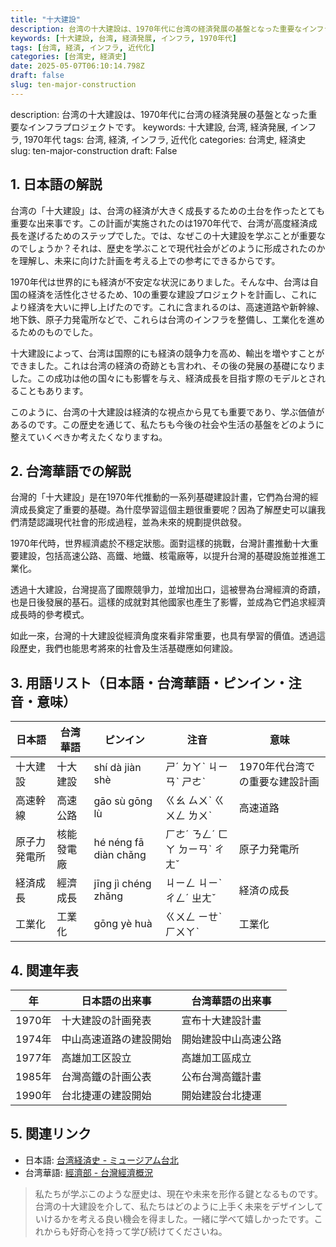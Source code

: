 ```yaml
---
title: "十大建設"
description: 台湾の十大建設は、1970年代に台湾の経済発展の基盤となった重要なインフラプロジェクトです。
keywords: [十大建設, 台湾, 経済発展, インフラ, 1970年代]
tags: [台湾, 経済, インフラ, 近代化]
categories: [台湾史, 経済史]
date: 2025-05-07T06:10:14.798Z
draft: false
slug: ten-major-construction
---
```


description: 台湾の十大建設は、1970年代に台湾の経済発展の基盤となった重要なインフラプロジェクトです。
keywords: 十大建設, 台湾, 経済発展, インフラ, 1970年代
tags: 台湾, 経済, インフラ, 近代化
categories: 台湾史, 経済史
slug: ten-major-construction
draft: False

## 1. 日本語の解説

台湾の「十大建設」は、台湾の経済が大きく成長するための土台を作ったとても重要な出来事です。この計画が実施されたのは1970年代で、台湾が高度経済成長を遂げるためのステップでした。では、なぜこの十大建設を学ぶことが重要なのでしょうか？それは、歴史を学ぶことで現代社会がどのように形成されたのかを理解し、未来に向けた計画を考える上での参考にできるからです。

1970年代は世界的にも経済が不安定な状況にありました。そんな中、台湾は自国の経済を活性化させるため、10の重要な建設プロジェクトを計画し、これにより経済を大いに押し上げたのです。これに含まれるのは、高速道路や新幹線、地下鉄、原子力発電所などで、これらは台湾のインフラを整備し、工業化を進めるためのものでした。

十大建設によって、台湾は国際的にも経済の競争力を高め、輸出を増やすことができました。これは台湾の経済の奇跡とも言われ、その後の発展の基礎になりました。この成功は他の国々にも影響を与え、経済成長を目指す際のモデルとされることもあります。

このように、台湾の十大建設は経済的な視点から見ても重要であり、学ぶ価値があるのです。この歴史を通じて、私たちも今後の社会や生活の基盤をどのように整えていくべきか考えたくなりますね。

## 2. 台湾華語での解説

台灣的「十大建設」是在1970年代推動的一系列基礎建設計畫，它們為台灣的經濟成長奠定了重要的基礎。為什麼學習這個主題很重要呢？因為了解歷史可以讓我們清楚認識現代社會的形成過程，並為未來的規劃提供啟發。

1970年代時，世界經濟處於不穩定狀態。面對這樣的挑戰，台灣計畫推動十大重要建設，包括高速公路、高鐵、地鐵、核電廠等，以提升台灣的基礎設施並推進工業化。

透過十大建設，台灣提高了國際競爭力，並增加出口，這被譽為台灣經濟的奇蹟，也是日後發展的基石。這樣的成就對其他國家也產生了影響，並成為它們追求經濟成長時的參考模式。

如此一來，台灣的十大建設從經濟角度來看非常重要，也具有學習的價值。透過這段歷史，我們也能思考將來的社會及生活基礎應如何建設。

## 3. 用語リスト（日本語・台湾華語・ピンイン・注音・意味）

| 日本語          | 台湾華語         | ピンイン            | 注音       | 意味                                   |
|-----------------|-----------------|--------------------|-----------|----------------------------------------|
| 十大建設        | 十大建設        | shí dà jiàn shè   | ㄕˊ ㄉㄚˋ ㄐㄧㄢˋ ㄕㄜˋ | 1970年代台湾での重要な建設計画     |
| 高速幹線        | 高速公路        | gāo sù gōng lù    | ㄍㄠ ㄙㄨˋ ㄍㄨㄥ ㄌㄨˋ| 高速道路                             |
| 原子力発電所    | 核能發電廠      | hé néng fā diàn chǎng | ㄏㄜˊ ㄋㄥˊ ㄈㄚ ㄉㄧㄢˋ ㄔㄤˇ | 原子力発電所                          |
| 経済成長        | 經濟成長        | jīng jì chéng zhǎng| ㄐㄧㄥ ㄐㄧˋ ㄔㄥˊ ㄓㄤˇ | 経済の成長                           |
| 工業化          | 工業化          | gōng yè huà        | ㄍㄨㄥ ㄧㄝˋ ㄏㄨㄚˋ   | 工業化                               |

## 4. 関連年表

| 年 | 日本語の出来事 | 台湾華語の出来事 |
|-----|--------------|-----------------|
| 1970年 | 十大建設の計画発表 | 宣布十大建設計畫 |
| 1974年 | 中山高速道路の建設開始 | 開始建設中山高速公路 |
| 1977年 | 高雄加工区設立 | 高雄加工區成立 |
| 1985年 | 台灣高鐵の計画公表 | 公布台灣高鐵計畫 |
| 1990年 | 台北捷運の建設開始 | 開始建設台北捷運 |

## 5. 関連リンク

- 日本語: [台湾経済史 - ミュージアム台北](https://museum-taipei.com/ja/economy/)
- 台湾華語: [經濟部 - 台灣經濟概況](https://www.moea.gov.tw/MNS/cht/home/Home.aspx)

> 私たちが学ぶこのような歴史は、現在や未来を形作る鍵となるものです。台湾の十大建設を介して、私たちはどのように上手く未来をデザインしていけるかを考える良い機会を得ました。一緒に学べて嬉しかったです。これからも好奇心を持って学び続けてくださいね。